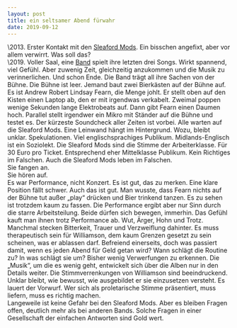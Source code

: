```yaml
---
layout: post
title: ein seltsamer Abend fürwahr
date: 2019-09-12
---
```


\2013. Erster Kontakt mit den [Sleaford Mods](https://www.youtube.com/watch?v=nehcDX3XqDs). Ein bisschen angefixt, aber vor allem verwirrt. Was soll das?<br>
\2019. Voller Saal, eine [Band](https://www.youtube.com/watch?v=FKS8NtvC7wg) spielt ihre letzten drei Songs. Wirkt spannend, viel Gefühl. Aber zuwenig Zeit, gleichzeitig anzukommen und die Musik zu verinnerlichen. Und schon Ende. Die Band trägt all ihre Sachen von der Bühne. Die Bühne ist leer. Jemand baut zwei Bierkästen auf der Bühne auf. Es ist Andrew Robert Lindsay Fearn, die Menge johlt. Er stellt oben auf den Kisten einen Laptop ab, den er mit irgendwas verkabelt. Zweimal poppen wenige Sekunden lange Elektrobeats auf. Dann gibt Fearn einen Daumen hoch. Parallel stellt irgendwer ein Mikro mit Ständer auf die Bühne und testet es. Der kürzeste Soundcheck aller Zeiten ist vorbei. Alle warten auf die Sleaford Mods. Eine Leinwand hängt im Hintergrund. Wozu, bleibt unklar. Spekulationen. Viel englischsprachiges Publikum. Midlands-Englisch ist ein Soziolekt. Die Sleaford Mods sind die Stimme der Arbeiterklasse. Für 30 Euro pro Ticket. Entsprechend eher Mittelklasse Publikum. Kein Richtiges im Falschen. Auch die Sleaford Mods leben im Falschen. <br> Sie fangen an.<br>
Sie hören auf.<br>
Es war Performance, nicht Konzert. Es ist gut, das zu merken. Eine klare Position fällt schwer. Auch das ist gut. Man wusste, dass Fearn nichts auf der Bühne tut außer „play“ drücken und Bier trinkend tanzen. Es zu sehen ist trotzdem kaum zu fassen. Die Performance ergibt aber nur Sinn durch die starre Arbeitsteilung. Beide dürfen sich bewegen, immerhin. Das Gefühl kauft man ihnen trotz Performance ab. Wut, Ärger, Hohn und Trotz. Manchmal stecken Bitterkeit, Trauer und Verzweiflung dahinter. Es muss therapeutisch sein für Williamson, dem kaum Grenzen gesetzt zu sein scheinen, was er ablassen darf. Befreiend einerseits, doch was passiert damit, wenn es jeden Abend für Geld getan wird? Wann schlägt die Routine zu? In was schlägt sie um? Bisher wenig Verwerfungen zu erkennen. Die „Musik“, um die es wenig geht, entwickelt sich über die Alben nur in den Details weiter. Die Stimmverrenkungen von Williamson sind beeindruckend. Unklar bleibt, wie bewusst, wie ausgebildet er sie einzusetzen versteht. Es lauert der Vorwurf. Wer sich als proletarische Stimme präsentiert, muss liefern, muss es richtig machen.<br>
Langeweile ist keine Gefahr bei den Sleaford Mods. Aber es bleiben Fragen offen, deutlich mehr als bei anderen Bands. Solche Fragen in einer Gesellschaft der einfachen Antworten sind Gold wert.

